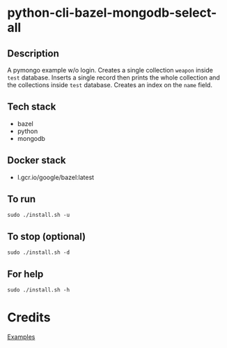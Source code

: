 # python-cli-bazel-mongodb-select-all

## Description
A pymongo example w/o login.
Creates a single collection `weapon`
inside `test` database. Inserts a
single record then prints the whole
collection and the collections inside
`test` database.
Creates an index on the `name` field.

## Tech stack
- bazel
- python
- mongodb

## Docker stack
- l.gcr.io/google/bazel:latest

## To run
`sudo ./install.sh -u`

## To stop (optional)
`sudo ./install.sh -d`

## For help
`sudo ./install.sh -h`

# Credits
[Examples](https://pymongo.readthedocs.io/en/stable/tutorial.html)
